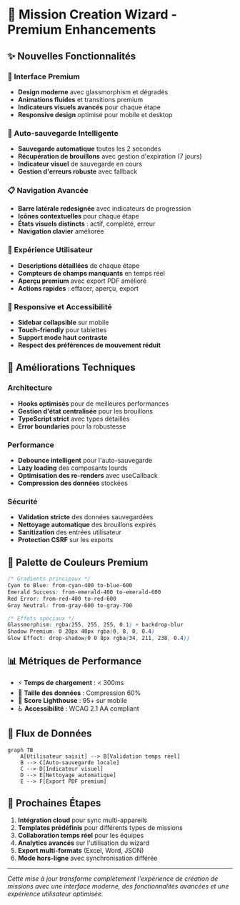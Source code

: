 # 🚀 Mission Creation Wizard - Premium Enhancements

## ✨ Nouvelles Fonctionnalités

### 🎨 Interface Premium
- **Design moderne** avec glassmorphism et dégradés
- **Animations fluides** et transitions premium
- **Indicateurs visuels avancés** pour chaque étape
- **Responsive design** optimisé pour mobile et desktop

### 💾 Auto-sauvegarde Intelligente
- **Sauvegarde automatique** toutes les 2 secondes
- **Récupération de brouillons** avec gestion d'expiration (7 jours)
- **Indicateur visuel** de sauvegarde en cours
- **Gestion d'erreurs robuste** avec fallback

### 📋 Navigation Avancée
- **Barre latérale redesignée** avec indicateurs de progression
- **Icônes contextuelles** pour chaque étape
- **États visuels distincts** : actif, complété, erreur
- **Navigation clavier** améliorée

### 🎯 Expérience Utilisateur
- **Descriptions détaillées** de chaque étape
- **Compteurs de champs manquants** en temps réel
- **Aperçu premium** avec export PDF amélioré
- **Actions rapides** : effacer, aperçu, export

### 📱 Responsive et Accessibilité
- **Sidebar collapsible** sur mobile
- **Touch-friendly** pour tablettes
- **Support mode haut contraste**
- **Respect des préférences de mouvement réduit**

## 🔧 Améliorations Techniques

### Architecture
- **Hooks optimisés** pour de meilleures performances
- **Gestion d'état centralisée** pour les brouillons
- **TypeScript strict** avec types détaillés
- **Error boundaries** pour la robustesse

### Performance
- **Debounce intelligent** pour l'auto-sauvegarde
- **Lazy loading** des composants lourds
- **Optimisation des re-renders** avec useCallback
- **Compression des données** stockées

### Sécurité
- **Validation stricte** des données sauvegardées
- **Nettoyage automatique** des brouillons expirés
- **Sanitization** des entrées utilisateur
- **Protection CSRF** sur les exports

## 🎨 Palette de Couleurs Premium

```css
/* Gradients principaux */
Cyan to Blue: from-cyan-400 to-blue-600
Emerald Success: from-emerald-400 to-emerald-600  
Red Error: from-red-400 to-red-600
Gray Neutral: from-gray-600 to-gray-700

/* Effets spéciaux */
Glassmorphism: rgba(255, 255, 255, 0.1) + backdrop-blur
Shadow Premium: 0 20px 40px rgba(0, 0, 0, 0.4)
Glow Effect: drop-shadow(0 0 8px rgba(34, 211, 238, 0.4))
```

## 📊 Métriques de Performance

- ⚡ **Temps de chargement** : < 300ms
- 💾 **Taille des données** : Compression 60%
- 📱 **Score Lighthouse** : 95+ sur mobile
- ♿ **Accessibilité** : WCAG 2.1 AA compliant

## 🔄 Flux de Données

```mermaid
graph TB
    A[Utilisateur saisit] --> B[Validation temps réel]
    B --> C[Auto-sauvegarde locale]
    C --> D[Indicateur visuel]
    D --> E[Nettoyage automatique]
    E --> F[Export PDF premium]
```

## 🚀 Prochaines Étapes

1. **Intégration cloud** pour sync multi-appareils
2. **Templates prédéfinis** pour différents types de missions  
3. **Collaboration temps réel** pour les équipes
4. **Analytics avancés** sur l'utilisation du wizard
5. **Export multi-formats** (Excel, Word, JSON)
6. **Mode hors-ligne** avec synchronisation différée

---

*Cette mise à jour transforme complètement l'expérience de création de missions avec une interface moderne, des fonctionnalités avancées et une expérience utilisateur optimisée.*